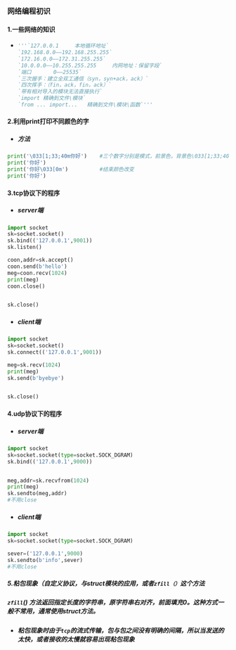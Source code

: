 ### 网络编程初识

#### 1.一些网络的知识

+ ```python
  '''`127.0.0.1		本地循环地址`
  `192.168.0.0——192.168.255.255`	
  `172.16.0.0——172.31.255.255`
  `10.0.0.0——10.255.255.255		内网地址：保留字段`
  `端口		0——25535`
  `三次握手：建立全双工通信（syn，syn+ack，ack）`
  `四次挥手：（fin，ack，fin，ack）`
  `带有相对导入的模块无法直接执行`
  `import 精确到文件\模块`
  `from ... import...	精确到文件\模块\函数`'''
  ```

#### 2.利用print打印不同颜色的字

+ ##### 方法

```python
print('\033[1;33;40m你好')	#三个数字分别是模式，前景色，背景色\033[1;33;40m
print('你好')
print('你好\033[0m')			#结束颜色改变
print('你好')
```

#### 3.tcp协议下的程序

+ ##### server端

```python
import socket
sk=socket.socket()
sk.bind(('127.0.0.1',9001))
sk.listen()

coon,addr=sk.accept()
coon.send(b'hello')
meg=coon.recv(1024)
print(meg)
coon.close()


sk.close()
```

+ ##### client端

```python
import socket
sk=socket.socket()
sk.connect(('127.0.0.1',9001))

meg=sk.recv(1024)
print(meg)
sk.send(b'byebye')


sk.close()
```

#### 4.udp协议下的程序

+ ##### server端

```python
import socket
sk=socket.socket(type=socket.SOCK_DGRAM)
sk.bind(('127.0.0.1',9000))


meg,addr=sk.recvfrom(1024)
print(meg)
sk.sendto(meg,addr)
#不用close
```

+ ##### client端

```python
import socket
sk=socket.socket(type=socket.SOCK_DGRAM)

sever=('127.0.0.1',9000)
sk.sendto(b'info',sever)
#不用close
```

##### 5.粘包现象（自定义协议，与struct模块的应用，或者`zfill（）`这个方法

##### `zfill`() 方法返回指定长度的字符串，原字符串右对齐，前面填充0。这种方式一般不常用，通常使用struct方法。

+ ##### 粘包现象时由于`tcp`的流式传输，包与包之间没有明确的间隔，所以当发送的太快，或者接收的太慢就容易出现粘包现象